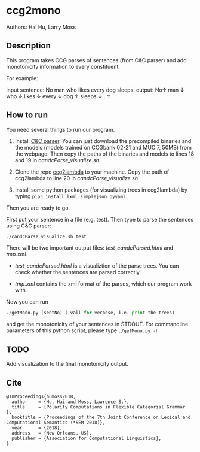 # ccg2mono
Authors: Hai Hu, Larry Moss

## Description
This program takes CCG parses of sentences (from C&C parser) and add monotonicity information to every constituent.

For example:

input sentence: No man who likes every dog sleeps. 
output: No&uarr; man &darr; who &darr; likes &darr; every &darr; dog &uarr; sleeps &darr; . &uarr;

## How to run
You need several things to run our program.

1. Install [C&C parser](http://www.cl.cam.ac.uk/~sc609/candc-1.00.html). You can just download the precompiled binaries and the models (models trained on CCGbank 02-21 and MUC 7, 50MB) from the webpage. Then copy the paths of the binaries and models to lines 18 and 19 in *candcParse\_visualize.sh*.

2. Clone the repo [ccg2lambda](https://github.com/mynlp/ccg2lambda) to your machine. Copy the path of ccg2lambda to line 20 in *candcParse\_visualize.sh*.

3. Install some python packages (for visualizing trees in ccg2lambda) by typing `pip3 install lxml simplejson pyyaml`.

Then you are ready to go. 

First put your sentence in a file (e.g. test). Then type to parse the sentences using C&C parser:

```bash
./candcParse_visualize.sh test
```

There will be two important output files: *test_candcParsed.html* and *tmp.xml*.

- *test_candcParsed.html* is a visualiztion of the parse trees. You can check whether the sentences are parsed correctly.

- *tmp.xml* contains the xml format of the parses, which our program work with.

Now you can run 

```python
./getMono.py (sentNo) (-vall for verbose, i.e. print the trees)
``` 

and get the monotonicity of your sentences in STDOUT. For commandline parameters of this python script, please type `./getMono.py -h`

## TODO
Add visualization to the final monotonicity output.

## Cite
```
@InProceedings{humoss2018,
  author    = {Hu, Hai and Moss, Lawrence S.},
  title     = {Polarity Computations in Flexible Categorial Grammar
},
  booktitle = {Proceedings of the 7th Joint Conference on Lexical and Computational Semantics (*SEM 2018)},
  year      = {2018},
  address   = {New Orleans, US},
  publisher = {Association for Computational Linguistics},
}
```

